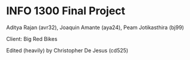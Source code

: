 # INFO 1300 Final Project
Aditya Rajan (avr32), Joaquin Amante (aya24), Peam Jotikasthira (bj99)


Client: Big Red Bikes

Edited (heavily) by Christopher De Jesus (cd525)
